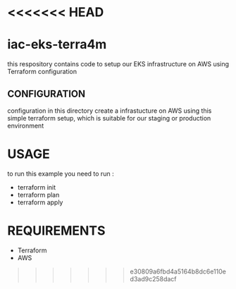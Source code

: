 <<<<<<< HEAD
=======
# iac-eks-terra4m
this respository contains code to setup our EKS infrastructure on AWS using Terraform configuration 
## CONFIGURATION
configuration in this directory create a infrastucture on AWS using this simple terraform setup, which is suitable for our staging or production environment
# USAGE
to run this example you need to run :
- terraform init
- terraform plan
- terraform apply

# REQUIREMENTS
- Terraform
- AWS

>>>>>>> e30809a6fbd4a5164b8dc6e110ed3ad9c258dacf
